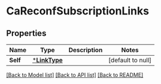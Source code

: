 # CaReconfSubscriptionLinks

## Properties
Name | Type | Description | Notes
------------ | ------------- | ------------- | -------------
**Self** | [***LinkType**](LinkType.md) |  | [default to null]

[[Back to Model list]](../README.md#documentation-for-models) [[Back to API list]](../README.md#documentation-for-api-endpoints) [[Back to README]](../README.md)


